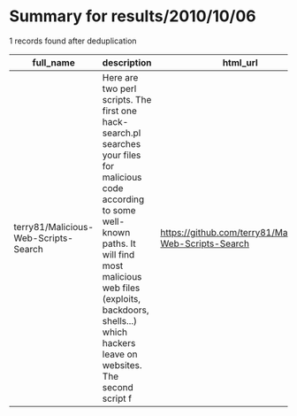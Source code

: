 
# Summary for results/2010/10/06
    
1 records found after deduplication

| full_name | description | html_url | matched_list | matched_count | pushed_at | size | stargazers_count | language | forks_count |
|--------------------------------------|------------------------------------------------------------------------------------------------------------------------------------------------------------------------------------------------------------------------------------------------------------------|---------------------------------------------------------|----------------|-----------------|---------------------------|--------|--------------------|------------|---------------|
| terry81/Malicious-Web-Scripts-Search | Here are two perl scripts. The first one hack-search.pl searches your files for malicious code according to some well-known paths. It will find most malicious web files (exploits, backdoors, shells...) which hackers leave on websites. The second script f | https://github.com/terry81/Malicious-Web-Scripts-Search | ['exploit'] | 1 | 2010-10-06 08:46:10+00:00 | 91 | 8 | Perl | 4 |
